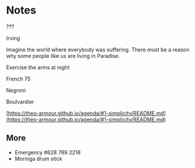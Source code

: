 # Notes

???

Irving

Imagine the world where everybody was suffering. There must be a reason why some people like us are living in Paradise. 

Exercise the arms at night

French 75

Negroni

Boulvardier

[https://theo-armour.github.io/agenda/#1-simplicity/README.md](https://theo-armour.github.io/agenda/#1-simplicity/README.md)

## More

* Emergency #628 789 2218
* Moringa drum stick